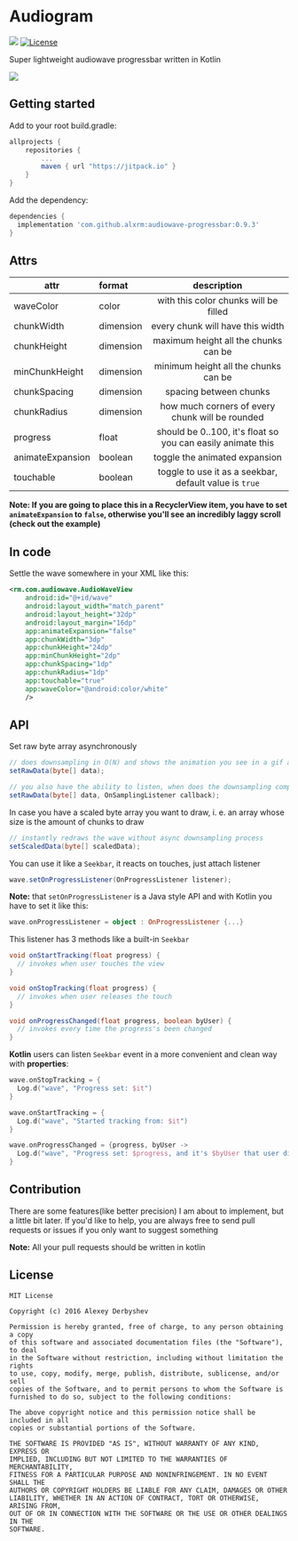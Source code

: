 # Audiogram
[![](https://jitpack.io/v/alxrm/audiowave-progressbar.svg)](https://jitpack.io/#alxrm/audiowave-progressbar)
[![License](http://img.shields.io/badge/license-MIT-green.svg?style=flat)]()

Super lightweight audiowave progressbar written in Kotlin



<img src="imgs/wave.gif"/>


## Getting started

Add to your root build.gradle:
```Groovy
allprojects {
	repositories {
	    ...
	    maven { url "https://jitpack.io" }
	}
}
```

Add the dependency:
```Groovy
dependencies {
  implementation 'com.github.alxrm:audiowave-progressbar:0.9.3'
}
```

## Attrs
|attr|format|description|
|---|:---|:---:|
|waveColor|color|with this color chunks will be filled|
|chunkWidth|dimension|every chunk will have this width|
|chunkHeight|dimension|maximum height all the chunks can be|
|minChunkHeight|dimension|minimum height all the chunks can be|
|chunkSpacing|dimension|spacing between chunks|
|chunkRadius|dimension|how much corners of every chunk will be rounded|
|progress|float|should be 0..100, it's float so you can easily animate this|
|animateExpansion|boolean|toggle the animated expansion|
|touchable|boolean|toggle to use it as a seekbar, default value is `true`|

__Note: If you are going to place this in a RecyclerView item, you have to set `animateExpansion` to `false`, otherwise you'll see an incredibly laggy scroll (check out the example)__

## In code

Settle the wave somewhere in your XML like this:

```xml
<rm.com.audiowave.AudioWaveView
    android:id="@+id/wave"
    android:layout_width="match_parent"
    android:layout_height="32dp"
    android:layout_margin="16dp"
    app:animateExpansion="false"
    app:chunkWidth="3dp"
    app:chunkHeight="24dp"
    app:minChunkHeight="2dp"
    app:chunkSpacing="1dp"
    app:chunkRadius="1dp"
    app:touchable="true"
    app:waveColor="@android:color/white"
    />
```

## API

Set raw byte array asynchronously 

```java
// does downsampling in O(N) and shows the animation you see in a gif above (the inflation-like one)
setRawData(byte[] data);

// you also have the ability to listen, when does the downsampling complete
setRawData(byte[] data, OnSamplingListener callback);
```

In case you have a scaled byte array you want to draw, i. e. an array whose size is the amount of chunks to draw


```java
// instantly redraws the wave without async downsampling process
setScaledData(byte[] scaledData);
```

You can use it like a `Seekbar`, it reacts on touches, just attach listener

```java
wave.setOnProgressListener(OnProgressListener listener);
```

__Note:__ that `setOnProgressListener` is a Java style API and with Kotlin you have to set it like this:

```kotlin
wave.onProgressListener = object : OnProgressListener {...}
```

This listener has 3 methods like a built-in `Seekbar`

```java
void onStartTracking(float progress) {
  // invokes when user touches the view
}

void onStopTracking(float progress) {
  // invokes when user releases the touch
}

void onProgressChanged(float progress, boolean byUser) {
  // invokes every time the progress's been changed
}
```

__Kotlin__ users can listen `Seekbar` event in a more convenient and clean way with __properties__:

```kotlin
wave.onStopTracking = {
  Log.d("wave", "Progress set: $it")
}

wave.onStartTracking = {
  Log.d("wave", "Started tracking from: $it")
}

wave.onProgressChanged = {progress, byUser ->
  Log.d("wave", "Progress set: $progress, and it's $byUser that user did this")
}
```

## Contribution

There are some features(like better precision) I am about to implement, but a little bit later. 
If you'd like to help, you are always free to send pull requests or issues if you only want to suggest something 

**Note:** All your pull requests should be written in kotlin

## License

    MIT License

    Copyright (c) 2016 Alexey Derbyshev

    Permission is hereby granted, free of charge, to any person obtaining a copy
    of this software and associated documentation files (the "Software"), to deal
    in the Software without restriction, including without limitation the rights
    to use, copy, modify, merge, publish, distribute, sublicense, and/or sell
    copies of the Software, and to permit persons to whom the Software is
    furnished to do so, subject to the following conditions:

    The above copyright notice and this permission notice shall be included in all
    copies or substantial portions of the Software.

    THE SOFTWARE IS PROVIDED "AS IS", WITHOUT WARRANTY OF ANY KIND, EXPRESS OR
    IMPLIED, INCLUDING BUT NOT LIMITED TO THE WARRANTIES OF MERCHANTABILITY,
    FITNESS FOR A PARTICULAR PURPOSE AND NONINFRINGEMENT. IN NO EVENT SHALL THE
    AUTHORS OR COPYRIGHT HOLDERS BE LIABLE FOR ANY CLAIM, DAMAGES OR OTHER
    LIABILITY, WHETHER IN AN ACTION OF CONTRACT, TORT OR OTHERWISE, ARISING FROM,
    OUT OF OR IN CONNECTION WITH THE SOFTWARE OR THE USE OR OTHER DEALINGS IN THE
    SOFTWARE.
